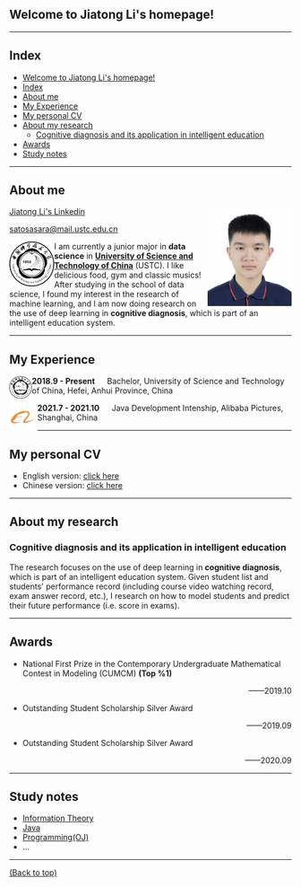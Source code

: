<head>
  <script>
    var _hmt = _hmt || [];
    (function() {
      var hm = document.createElement("script");
      hm.src = "https://hm.baidu.com/hm.js?d48cbaa238abf98ce8f7f20e2ab24fe2";
      var s = document.getElementsByTagName("script")[0]; 
      s.parentNode.insertBefore(hm, s);
    })();
    </script>
</head>
<head> 
    <script defer src="https://use.fontawesome.com/releases/v5.0.13/js/all.js"></script> 
    <script defer src="https://use.fontawesome.com/releases/v5.0.13/js/v4-shims.js"></script> 
</head> 
<link rel="stylesheet" href="https://use.fontawesome.com/releases/v5.0.13/css/all.css">

<head>
<script src="https://cdn.mathjax.org/mathjax/latest/MathJax.js?config=TeX-AMS-MML_HTMLorMML" type="text/javascript"></script> <script type="text/x-mathjax-config"> MathJax.Hub.Config({ tex2jax: { skipTags: ['script', 'noscript', 'style', 'textarea', 'pre'], inlineMath: [['$','$']] } }); </script>
</head>

## Welcome to Jiatong Li's homepage!

---

## Index
- [Welcome to Jiatong Li's homepage!](#welcome-to-jiatong-lis-homepage)
- [Index](#index)
- [About me](#about-me)
- [My Experience](#my-experience)
- [My personal CV](#my-personal-cv)
- [About my research](#about-my-research)
  - [Cognitive diagnosis and its application in intelligent education](#cognitive-diagnosis-and-its-application-in-intelligent-education)
- [Awards](#awards)
- [Study notes](#study-notes)

---
## About me 

<img src="./My_personal_CV/profile.jpg" width="150" align="right">

<i class="fab fa-linkedin"></i> [Jiatong Li's Linkedin](https://www.linkedin.com/in/LiJT-355b50190)

<i class="far fa-envelope"></i> <satosasara@mail.ustc.edu.cn>

 <img src="./icon/ustc.png" width="80" align="left">
 
I am currently a junior major in **data science** in [**University of Science and Technology of China**](https://www.ustc.edu.cn/) (USTC). I like delicious food, gym and classic musics! After studying in the school of data science, I found my interest in the research of machine learning, and I am now doing research on the use of deep learning in **cognitive diagnosis**, which is part of an intelligent education system. 

---
## My Experience


__2018.9 - Present__
<img src="./icon/ustc.png" width="40" align="left">&emsp; Bachelor, University of Science and Technology of China, Hefei, Anhui Province, China

__2021.7 - 2021.10__
<img src="./icon/alibaba.png" width="50" align="left">&emsp; Java Development Intenship, Alibaba Pictures, Shanghai, China

---
## My personal CV
* English version: [click here](./My_personal_CV/LiJiatong.pdf)
* Chinese version: [click here](./My_personal_CV/LiJiatong_Chinese.pdf)

---
## About my research
### Cognitive diagnosis and its application in intelligent education
The research focuses on the use of deep learning in **cognitive diagnosis**, which is part of an intelligent education system. Given student list and students' performance record (including course video watching record, exam answer record, etc.), I research on how to model students and predict their future performance (i.e. score in exams).

---
## Awards
* National First Prize in the Contemporary Undergraduate Mathematical Contest in Modeling (CUMCM) **(Top %1)**
  <p align="right"> ——2019.10</p>
* Outstanding Student Scholarship Silver Award
  <p align="right"> ——2019.09</p>
* Outstanding Student Scholarship Silver Award
  <p align="right"> ——2020.09</p>

---
## Study notes
* [Information Theory](./Study_Notes/Info_theory/dir.md)
* [Java](./Study_Notes/Java/dir.md)
* [Programming(OJ)](./Study_Notes/OJ/dir.md)
* ...


---

[(Back to top)](#welcome-to-jiatong-lis-homepage)